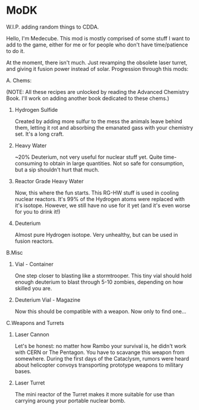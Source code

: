 # MoDK
W.I.P. adding random things to CDDA.


  Hello, I'm Medecube. This mod is mostly comprised of some stuff I want to add to the game, either for me or for people who don't have time/patience to do it.


  At the moment, there isn't much. Just revamping the obsolete laser turret, and giving it fusion power instead of solar.
Progression through this mods:


  A. Chems:
  
  (NOTE: All these recipes are unlocked by reading the Advanced Chemistry Book. I'll work on adding another book dedicated to these chems.)
  
  
  1. Hydrogen Sulfide
    
      Created by adding more sulfur to the mess the animals leave behind them, letting it rot and absorbing the emanated gass with your chemistry set. It's a long craft.
      
      
   2. Heavy Water
    
      ~20% Deuterium, not very useful for nuclear stuff yet. Quite time-consuming to obtain in large quantities. Not so safe for consumption, but a sip shouldn't hurt that much.
      
      
   3. Reactor Grade Heavy Water
    
      Now, this where the fun starts. This RG-HW stuff is used in cooling nuclear reactors. It's 99% of the Hydrogen atoms were replaced with it's isotope. However, we still have no use for it yet (and it's even worse for you to drink it!)
      
      
   4. Deuterium
    
      Almost pure Hydrogen isotope. Very unhealthy, but can be used in fusion reactors.
   
   
  B.Misc
  
  
   1. Vial - Container
   
      One step closer to blasting like a stormtrooper. This tiny vial should hold enough deuterium to blast through 5-10 zombies, depending on how skilled you are.
      
      
   2. Deuterium Vial - Magazine
    
      Now this should be compatible with a weapon. Now only to find one...
      
      
  C.Weapons and Turrets
  
  
   1. Laser Cannon
    
      Let's be honest: no matter how Rambo your survival is, he didn't work with CERN or The Pentagon. You have to scavange this weapon from somewhere. During the first days of the Cataclysm, rumors were heard about helicopter convoys transporting prototype weapons to military bases.
      
      
   2. Laser Turret
    
      The mini reactor of the Turret makes it more suitable for use than carrying aroung your portable nuclear bomb. 
      
      
    
